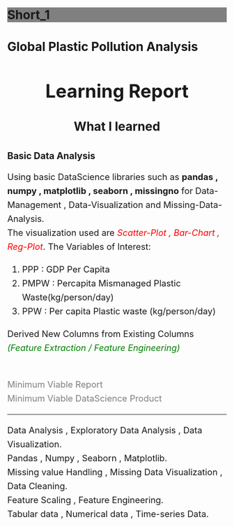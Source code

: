 <h1 style="background-color:grey">Short_1</h1>
<h1>Global Plastic Pollution Analysis<h1>
<center><h2>Learning Report</h1></center>
<center><h4>What I learned</h4></center>
<h2> Basic Data Analysis </h2>
<p style="font-size:20px;line-height: 1.6;">
    Using basic DataScience libraries such as <b>pandas , numpy , matplotlib , seaborn , missingno</b> for Data-Management , Data-Visualization and Missing-Data-Analysis. <br>
    The visualization used are <i style="color:red">Scatter-Plot , Bar-Chart , Reg-Plot</i>.
    The Variables of Interest:
</p>
<ol style="font-size:20px;line-height: 1.6;">
    <li>PPP : GDP Per Capita</li>
    <li>PMPW : Percapita Mismanaged Plastic Waste(kg/person/day)</li>
    <li>PPW : Per capita Plastic waste (kg/person/day)</li>
</ol>
<p style="font-size:20px;line-height: 1.6;">
    Derived New Columns from Existing Columns <i style="color:green">(Feature Extraction / Feature Engineering)</i><br><br>
</p>
<p style="font-size:20px;line-height: 1.6;color:gray;">
    Minimum Viable Report<br>
    Minimum Viable DataScience Product<br>
</p>
<hr>
<p style="font-size:20px;line-height: 1.6;">
    Data Analysis , Exploratory Data Analysis , Data Visualization. <br>
    Pandas , Numpy , Seaborn , Matplotlib. <br>
    Missing value Handling , Missing Data Visualization , Data Cleaning. <br>
    Feature Scaling , Feature Engineering. <br>
    Tabular data , Numerical data , Time-series Data. <br>
</p>
